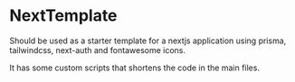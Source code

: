 # NextTemplate
Should be used as a starter template for a nextjs application using prisma, tailwindcss, next-auth and fontawesome icons.

It has some custom scripts that shortens the code in the main files.

